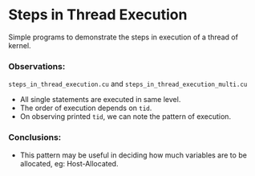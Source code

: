 # Steps in Thread Execution

Simple programs to demonstrate the steps in execution of a thread of kernel.

### Observations: 

`steps_in_thread_execution.cu` and `steps_in_thread_execution_multi.cu`

- All single statements are executed in same level.
- The order of execution depends on `tid`.
- On observing printed `tid`, we can note the pattern of execution.


### Conclusions:
- This pattern may be useful in deciding how much variables are to be allocated, eg: Host-Allocated.
